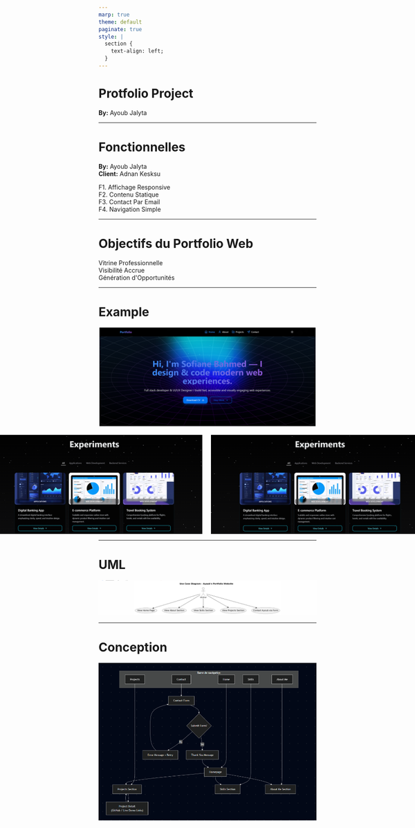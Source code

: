```yaml
---
marp: true
theme: default
paginate: true
style: |
  section {
    text-align: left;
  }
---
```


# Protfolio Project

**By:** Ayoub Jalyta

---

# Fonctionnelles

**By:** Ayoub Jalyta  
**Client:** Adnan Kesksu  

 F1. Affichage Responsive  
 F2. Contenu Statique  
 F3. Contact Par Email  
 F4. Navigation Simple  

---

# Objectifs du Portfolio Web

 Vitrine Professionnelle  
 Visibilité Accrue  
 Génération d'Opportunités  

---
# Example 

<div style="display: flex; flex-direction: column; align-items: center;">


  <img src="image/EX1.png" width="500" style="margin-bottom: 20px;">

  <div style="display: flex; justify-content: center; gap: 20px;">
    <img src="image/EX2.png" width="500">
    <img src="image/EX3.png" width="550">
  </div>

</div>


---

# UML

![UML.png](image/UML.png)

---

# Conception

![Conception.png](image/Conce.png)
